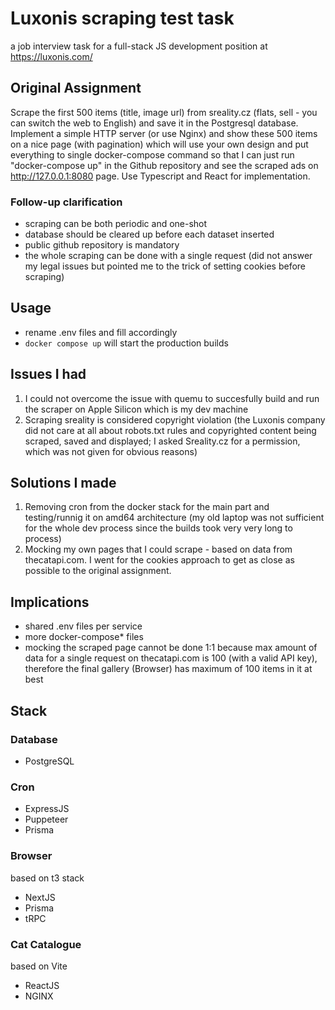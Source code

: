 # Luxonis scraping test task
a job interview task for a full-stack JS development position at https://luxonis.com/

## Original Assignment
Scrape the first 500 items (title, image url) from sreality.cz (flats, sell - you can switch the web to English) and save it in the Postgresql database. Implement a simple HTTP server (or use Nginx) and show these 500 items on a nice page (with pagination) which will use your own design and put everything to single docker-compose command so that I can just run "docker-compose up" in the Github repository and see the scraped ads on http://127.0.0.1:8080 page. Use Typescript and React for implementation.
### Follow-up clarification
- scraping can be both periodic and one-shot
- database should be cleared up before each dataset inserted
- public github repository is mandatory
- the whole scraping can be done with a single request (did not answer my legal issues but pointed me to the trick of setting cookies before scraping)

## Usage
- rename .env files and fill accordingly
 - `docker compose up` will start the production builds

## Issues I had
1. I could not overcome the issue with quemu to succesfully build and run the scraper on Apple Silicon which is my dev machine
2. Scraping sreality is considered copyright violation (the Luxonis company did not care at all about robots.txt rules and copyrighted content being scraped, saved and displayed; I asked Sreality.cz for a permission, which was not given for obvious reasons)

## Solutions I made
1. Removing cron from the docker stack for the main part and testing/runnig it on amd64 architecture (my old laptop was not sufficient for the whole dev process since the builds took very very long to process)
2. Mocking my own pages that I could scrape - based on data from thecatapi.com. I went for the cookies approach to get as close as possible to the original assignment.

## Implications
- shared .env files per service
- more docker-compose* files
- mocking the scraped page cannot be done 1:1 because max amount of data for a single request on thecatapi.com is 100 (with a valid API key), therefore the final gallery (Browser) has maximum of 100 items in it at best


## Stack
### Database
- PostgreSQL

### Cron
- ExpressJS
- Puppeteer
- Prisma

### Browser
based on t3 stack

- NextJS
- Prisma
- tRPC
### Cat Catalogue
based on Vite

- ReactJS
- NGINX
